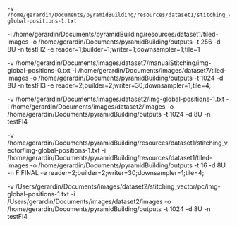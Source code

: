     -v /home/gerardin/Documents/pyramidBuilding/resources/dataset1/stitching_vector/img-global-positions-1.txt
-i /home/gerardin/Documents/pyramidBuilding/resources/dataset1/tiled-images
-o /home/gerardin/Documents/pyramidBuilding/outputs
-t 256 -d 8U -n testFI2 
-e reader=1;builder=1;writer=1;downsampler=1;tile=1


 -v /home/gerardin/Documents/images/dataset7/manualStitching/img-global-positions-0.txt
 -i /home/gerardin/Documents/images/dataset7/tiled-images
 -o /home/gerardin/Documents/pyramidBuilding/outputs
 -t 1024 -d 8U -n testFI3 
-e reader=2;builder=2;writer=30;downsampler=1;tile=4;


-v /home/gerardin/Documents/images/dataset2/img-global-positions-1.txt
-i /home/gerardin/Documents/images/dataset2/images
-o /home/gerardin/Documents/pyramidBuilding/outputs
-t 1024 -d 8U -n testFI4 

-v /home/gerardin/Documents/pyramidBuilding/resources/dataset1/stitching_vector/img-global-positions-1.txt 
-i /home/gerardin/Documents/pyramidBuilding/resources/dataset1/tiled-images 
-o /home/gerardin/Documents/pyramidBuilding/outputs 
-t 16 -d 8U -n FIFINAL 
-e reader=2;builder=2;writer=30;downsampler=1;tile=4;



-v /Users/gerardin/Documents/images/dataset2/stitching_vector/pc/img-global-positions-1.txt
-i /Users/gerardin/Documents/images/dataset2/images
-o /home/gerardin/Documents/pyramidBuilding/outputs
-t 1024 -d 8U -n testFI4 

